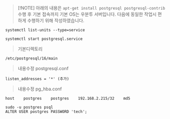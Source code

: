 > [!NOTE] 아래의 내용은 `apt-get install postgresql postgresql-contrib` 수행 후 기본 접속까지
> 기본 OS는 우분투 서버입니다.
> 다음에 동일한 작업시 편하게 수행하기 위해 작성하였습니다.
```shell
systemctl list-units --type=service

systemctl start postgresql.service
```

> 기본디렉토리
```shell
/etc/postgresql/16/main
```

> 내용수정 postgresql.conf
```shell
listen_addresses = '*' (추가)
```

> 내용수정 pg_hba.conf
```shell
host    postgres    postgres    192.168.2.215/32    md5
```

```shell
sudo -u postgres psql
ALTER USER postgres PASSWORD 'tech';
```
